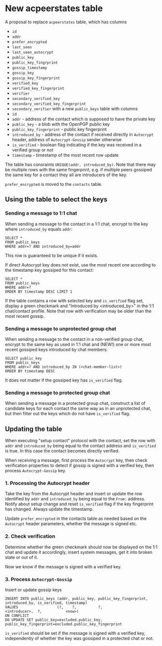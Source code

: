# New acpeerstates table

A proposal to replace `acpeerstates` table,
which has columns
- `id`
- `addr`
- `prefer_encrypted`
- `last_seen`
- `last_seen_autocrypt`
- `public_key`
- `public_key_fingrprint`
- `gossip_timestamp`
- `gossip_key`
- `gossip_key_fingerprint`
- `verified_key`
- `verified_key_fingerprint`
- `verifier`
- `secondary_verified_key`
- `secondary_verified_key_fingerprint`
- `secondary_verifier`
with a new `public_keys` table with columns
- `id`
- `addr` - address of the contact which is supposed to have the private key
- `public_key` - a blob with the OpenPGP public key
- `public_key_fingerprint` - public key fingerprint
- `introduced_by` - address of the contact if received directly in `Autocrypt` header, address of `Autocrypt-Gossip` sender otherwise
- `is_verified` - boolean flag indicating if the key was received in a verified group or not
- `timestamp` - timestamp of the most recent row update 

The table has consraints `UNIQUE(addr, introduced_by)`.
Note that there may be multiple rows with the same fingerprint,
e.g. if multiple peers gossiped the same key for a contact they all are introducers of the key.

`prefer_encrypted` is moved to the `contacts` table.


## Using the table to select the keys

### Sending a message to 1:1 chat

When sending a message to the contact in a 1:1 chat,
encrypt to the key where `introduced_by` equals `addr`:
```
SELECT *
FROM public_keys
WHERE addr=? AND introduced_by=addr
```
This row is guaranteed to be unique if it exists.

If direct Autocrypt key does not exist,
use the most recent one according to the timestamp key gossiped for this contact:
```
SELECT *
FROM public_keys
WHERE addr=?
ORDER BY timestamp DESC LIMIT 1
```

If the table contains a row with selected key and `is_verified` flag set,
display a green checkmark and "Introduced by <introduced_by>" in the 1:1 chat/contact profile.
Note that row with verification may be older than the most recent gossip.

### Sending a message to unprotected group chat

When sending a message to the contact in a non-verified group chat,
encrypt to the same key as used in 1:1 chat
and (NEW!) one or more most recent gossiped keys introduced by chat members:
```
SELECT public_key
FROM public_keys
WHERE addr=? AND introduced_by IN (<chat-member-list>)
ORDER BY timestamp DESC
```
It does not matter if the gossiped key has `is_verified` flag.

### Sending a message to protected group chat

When sending a message in a protected group chat,
construct a list of candidate keys for each contact
the same way as in an unprotected chat,
but then filter out the keys which do not have `is_verified` flag.


## Updating the table

When executing "setup contact" protocol
with the contact,
set the row with `addr` and `introduced_by` being equal
to the contact address and `is_verified` is true.
In this case the contact becomes directly verified.

When receiving a message,
first process the `Autocrypt` key,
then check verification properties to detect if gossip is signed with a verified key,
then process `Autocrypt-Gossip` key.

### 1. Processing the Autocrypt header

Take the key from the Autocrypt header
and insert or update the row
identified by `addr` and `introduced_by` being equal to the `From:` address.
Notify about setup change and reset `is_verified` flag if the key fingerprint has changed.
Always update the timestamp.

Update `prefer_encrypted` in the contacts table as needed
based on the `Autocrypt` header parameters,
whether the message is signed etc.

### 2. Check verification

Determine whether the green checkmark should now be displayed
on the 1:1 chat and update it accordingly,
insert system messages,
get it into broken state or out of it.

Now we know if the message is signed with a verified key.

### 3. Process `Autocrypt-Gossip`

Insert or update gossip keys
```
INSERT INTO public_keys (addr, public_key, public_key_fingerprint, introduced_by, is_verified, timestamp)
VALUES                  (?,    ?,          ?,                      <introducer>,  ?,           <now>)
ON CONFLICT
DO UPDATE SET public_key=excluded.public_key, public_key_fingerprint=excluded.public_key_fingerprint
```

`is_verified` should be set if the message is signed with a verified key,
independently of whether the key was gossiped in a protected chat or not.
